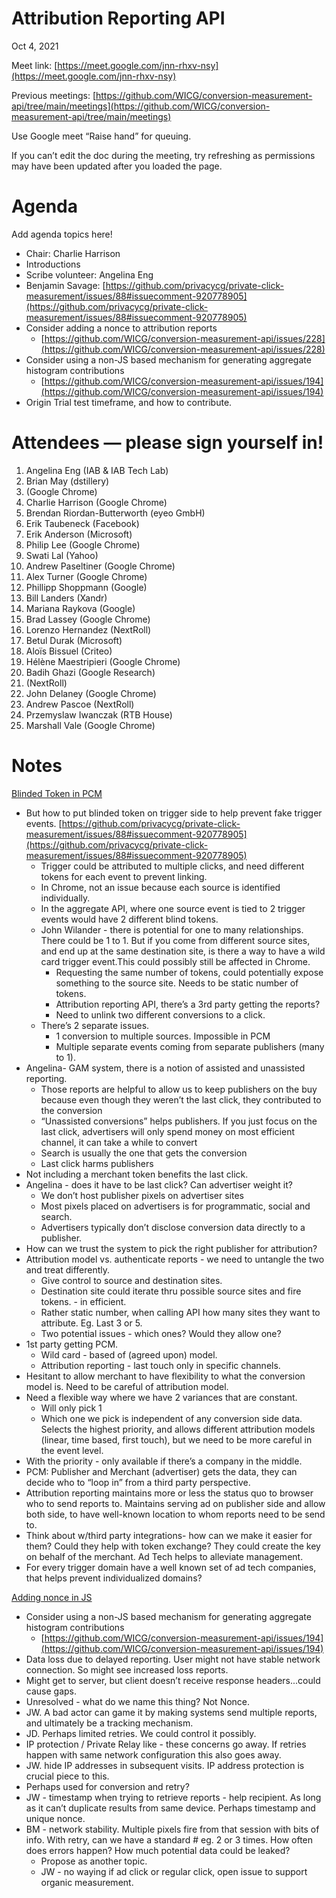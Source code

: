# Attribution Reporting API

Oct 4, 2021

Meet link: [https://meet.google.com/jnn-rhxv-nsy](https://meet.google.com/jnn-rhxv-nsy)

Previous meetings: [https://github.com/WICG/conversion-measurement-api/tree/main/meetings](https://github.com/WICG/conversion-measurement-api/tree/main/meetings)

Use Google meet “Raise hand” for queuing.

If you can’t edit the doc during the meeting, try refreshing as permissions may have been updated after you loaded the page.


# Agenda

Add agenda topics here!



* Chair: Charlie Harrison
* Introductions
* Scribe volunteer: Angelina Eng
* Benjamin Savage: [https://github.com/privacycg/private-click-measurement/issues/88#issuecomment-920778905](https://github.com/privacycg/private-click-measurement/issues/88#issuecomment-920778905) 
* Consider adding a nonce to attribution reports
    * [https://github.com/WICG/conversion-measurement-api/issues/228](https://github.com/WICG/conversion-measurement-api/issues/228)
* Consider using a non-JS based mechanism for generating aggregate histogram contributions
    * [https://github.com/WICG/conversion-measurement-api/issues/194](https://github.com/WICG/conversion-measurement-api/issues/194)
* Origin Trial test timeframe, and how to contribute.


# Attendees — please sign yourself in! 



1.  Angelina Eng (IAB & IAB Tech Lab)
2.  Brian May (dstillery)
3.   (Google Chrome)
4.  Charlie Harrison (Google Chrome)
5.  Brendan Riordan-Butterworth (eyeo GmbH)
6.  Erik Taubeneck (Facebook)
7.  Erik Anderson (Microsoft)
8.  Philip Lee (Google Chrome)
9.  Swati Lal (Yahoo)
10.  Andrew Paseltiner (Google Chrome)
11.  Alex Turner (Google Chrome)
12.  Phillipp Shoppmann (Google)
13.  Bill Landers (Xandr)
14. Mariana Raykova (Google)
15.  Brad Lassey (Google Chrome)
16.  Lorenzo Hernandez (NextRoll)
17. Betul Durak (Microsoft)
18. Aloïs Bissuel (Criteo)
19. Hélène Maestripieri (Google Chrome) 
20. Badih Ghazi (Google Research)
21. (NextRoll)
22. John Delaney (Google Chrome)
23. Andrew Pascoe (NextRoll)
24. Przemyslaw Iwanczak (RTB House)
25. Marshall Vale (Google Chrome)


# Notes

<span style="text-decoration:underline;">Blinded Token in PCM</span>



* But how to put blinded token on trigger side to help prevent fake trigger events.  [https://github.com/privacycg/private-click-measurement/issues/88#issuecomment-920778905](https://github.com/privacycg/private-click-measurement/issues/88#issuecomment-920778905) 
    * Trigger could be attributed to multiple clicks, and need different tokens for each event to prevent linking.
    * In Chrome, not an issue because each source is identified individually.  
    * In the aggregate API, where one source event is tied to 2 trigger events would have 2 different blind tokens.
    * John Wilander - there is potential for one to many relationships. There could be 1 to 1. But if you come from different source sites, and end up at the same destination site, is there a way to have a wild card trigger event.This could possibly still be affected in Chrome.
        * Requesting the same number of tokens, could potentially expose something to the source site. Needs to be static number of tokens.
        * Attribution reporting API, there’s a 3rd party getting the reports?
        * Need to unlink two different conversions to a click.
    * There’s 2 separate issues.
        * 1 conversion to multiple sources. Impossible in PCM
        * Multiple separate events coming from separate publishers (many to 1).
* Angelina- GAM system, there is a notion of assisted and unassisted reporting.
    * Those reports are helpful to allow us to keep publishers on the buy because even though they weren’t the last click, they contributed to the conversion
    * “Unassisted conversions” helps publishers. If you just focus on the last click, advertisers will only spend money on most efficient channel, it can take a while to convert
    * Search is usually the one that gets the conversion
    * Last click harms publishers
* Not including a merchant token benefits the last click.
* Angelina - does it have to be last click? Can advertiser weight it?
    * We don’t host publisher pixels on advertiser sites
    * Most pixels placed on advertisers is for programmatic, social and search.
    * Advertisers typically don’t disclose conversion data directly to a publisher.
* How can we trust the system to pick the right publisher for attribution? 
* Attribution model vs. authenticate reports - we need to untangle the two and treat differently.
    * Give control to source and destination sites.
    * Destination site could iterate thru possible source sites and fire tokens. - in efficient.
    * Rather static number, when calling API how many sites they want to attribute. Eg. Last 3 or 5.
    * Two potential issues - which ones?  Would they allow one?
* 1st party getting PCM.
    * Wild card - based of (agreed upon) model.
    * Attribution reporting - last touch only in specific channels.
* Hesitant to allow merchant to have flexibility to what the conversion model is.  Need to be careful of attribution model.
* Need a flexible way where we have 2 variances that are constant.
    * Will only pick 1
    * Which one we pick is independent of any conversion side data. Selects the highest priority, and allows different attribution models (linear, time based, first touch), but we need to be more careful in the event level.
* With the priority - only available if there’s a company in the middle.
* PCM: Publisher and Merchant (advertiser) gets the data, they can decide who to “loop in” from a third party perspective.
* Attribution reporting maintains more or less the status quo to browser who to send reports to. Maintains serving ad on publisher side and allow both side, to have well-known location to whom reports need to be send to.
* Think about w/third party integrations- how can we make it easier for them? Could they help with token exchange? They could create the key on behalf of the merchant. Ad Tech helps to alleviate management.
* For every trigger domain have a well known set of ad tech companies, that helps prevent individualized domains? 

<span style="text-decoration:underline;">Adding nonce in JS</span>



* Consider using a non-JS based mechanism for generating aggregate histogram contributions
    * [https://github.com/WICG/conversion-measurement-api/issues/194](https://github.com/WICG/conversion-measurement-api/issues/194)
* Data loss due to delayed reporting.  User might not have stable network connection.  So might see increased loss reports.
* Might get to server, but client doesn’t receive response headers...could cause gaps.
* Unresolved - what do we name this thing?  Not Nonce.
* JW. A bad actor can game it by making systems send multiple reports, and ultimately be a tracking mechanism.
* JD. Perhaps limited retries. We could control it possibly.
* IP protection / Private Relay like - these concerns go away. If retries happen with same network configuration this also goes away. 
* JW. hide IP addresses in subsequent visits.  IP address protection is crucial piece to this.
* Perhaps used for conversion and retry?
* JW - timestamp when trying to retrieve reports - help recipient.  As long as it can’t duplicate results from same device.  Perhaps timestamp and unique nonce.
* BM - network stability.  Multiple pixels fire from that session with bits of info.  With retry, can we have a standard # eg. 2 or 3 times.  How often does errors happen? How much potential data could be leaked?
    * Propose as another topic.
    * JW  - no waying if ad click or regular click, open issue to support organic measurement.  